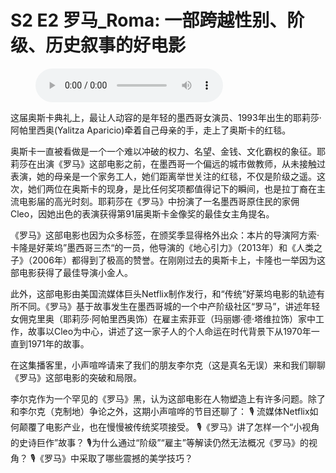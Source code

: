 # S2 E2 罗马_Roma: 一部跨越性别、阶级、历史叙事的好电影

<figure>
    <figcaption></figcaption>
    <audio
        controls
        src="./audio.mp3">
            Your browser does not support the
            <code>audio</code> element.
    </audio>
</figure>

<p>这届奥斯卡典礼上，最让人动容的是年轻的墨西哥女演员、1993年出生的耶莉莎·阿帕里西奥(Yalitza Aparicio)牵着自己母亲的手，走上了奥斯卡的红毯。</p>
<p>奥斯卡一直被看做是一个一个难以冲破的权力、名望、金钱、文化霸权的象征。耶莉莎在出演《罗马》这部电影之前，在墨西哥一个偏远的城市做教师，从未接触过表演，她的母亲是一个家务工人，她们距离举世关注的红毯，不仅是阶级之遥。这次，她们两位在奥斯卡的现身，是比任何奖项都值得记下的瞬间，也是拉丁裔在主流电影届的高光时刻。耶莉莎在《罗马》中扮演了一名墨西哥原住民的家佣Cleo，因她出色的表演获得第91届奥斯卡金像奖的最佳女主角提名。</p>
<p>《罗马》这部电影也因为众多标签，在颁奖季显得格外出众：本片的导演阿方索·卡隆是好莱坞”墨西哥三杰“的一员，他导演的《地心引力》（2013年）和《人类之子》（2006年）都得到了极高的赞誉。在刚刚过去的奥斯卡上，卡隆也一举因为这部电影获得了最佳导演小金人。</p>
<p>此外，这部电影由美国流媒体巨头Netflix制作发行，和“传统”好莱坞电影的轨迹有所不同。《罗马》基于故事发生在墨西哥城的一个中产阶级社区“罗马”，讲述年轻女佣克里奥（耶莉莎·阿帕里西奥饰）在雇主索菲亚（玛丽娜·德·塔维拉饰）家中工作，故事以Cleo为中心，讲述了这一家子人的个人命运在时代背景下从1970年一直到1971年的故事。</p>
<p>在这集播客里，小声喧哗请来了我们的朋友李尔克（这是真名无误）来和我们聊聊《罗马》这部电影的突破和局限。</p>
<p>李尔克作为一个罕见的《罗马》黑，认为这部电影在人物塑造上有许多问题。除了和李尔克（克制地）争论之外，这期小声喧哗的节目还聊了：
🎙 流媒体Netflix如何颠覆了电影产业，也在慢慢被传统奖项接受。
🎙《罗马》讲了怎样一个“小视角的史诗巨作”故事？
🎙为什么通过“阶级”“雇主”等解读仍然无法概况《罗马》的视角？
🎙《罗马》中采取了哪些震撼的美学技巧？</p>
